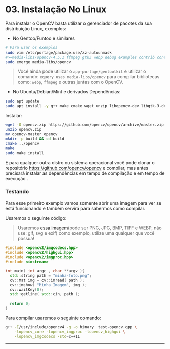 # 03. Instalação No Linux
Para instalar o OpenCV basta utilizar o gerenciador de pacotes da sua distribuição Linux, exemplos:
+ No Gentoo/Funtoo e similares

```sh
# Para usar os exemplos
sudo vim /etc/portage/package.use/zz-autounmask
#>=media-libs/opencv-4.5.1 ffmpeg gtk3 webp debug examples contrib contribdnn gflags
sudo emerge media-libs/opencv
```
> Você ainda pode utilizar o `app-portage/gentoolkit` e utilizar o comando: `equery uses media-libs/opencv` para compilar bibliotecas como: `webp`, `ffmpeg` e outras juntas com o OpenCV.

+ No Ubuntu/Debian/Mint e derivados
Dependências:

```sh
sudo apt update
sudo apt install -y g++ make cmake wget unzip libopencv-dev libgtk-3-dev libpng++-dev libpng16-16 libpng-dev
```
Instalar:

```sh
wget -O opencv.zip https://github.com/opencv/opencv/archive/master.zip
unzip opencv.zip
mv opencv-master opencv
mkdir -p build && cd build
cmake ../opencv
make
sudo make install
```

E para qualquer outra distro ou sistema operacional você pode clonar o repositório <https://github.com/opencv/opencv> e compilar, mas antes precisará instalar as dependências em tempo de compilação e em tempo de execução .

### Testando
Para esse primeiro exemplo vamos somente abrir uma imagem para ver se está funcionando e também servirá para sabermos como compilar.

Usaremos o seguinte código:
> Usaremos [essa imagem](./01-show-image/marcos_oliveira.png)(pode ser PNG, JPG, BMP, TIFF e WEBP, não use: gif, svg e exif) como exemplo, utilize uma qualquer que você possua!

```cpp
#include <opencv2/imgcodecs.hpp> 
#include <opencv2/highgui.hpp>  
#include <opencv2/imgproc.hpp> 
#include <iostream>

int main( int argc , char **argv ){
  std::string path = "minha-foto.png";
  cv::Mat img = cv::imread( path );
  cv::imshow( "Minha Imagem", img );
  cv::waitKey(0);
  std::getline( std::cin, path );

  return 0;
}
```

Para compilar usaremos o seguinte comando:
```sh
g++ -I/usr/include/opencv4 -g -o binary  test-opencv.cpp \
    -lopencv_core -lopencv_imgproc -lopencv_highgui \
    -lopencv_imgcodecs -std=c++11
```

---
